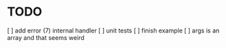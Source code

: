 # TODO

[ ] add error (7) internal handler
[ ] unit tests
[ ] finish example
[ ] args is an array and that seems weird
